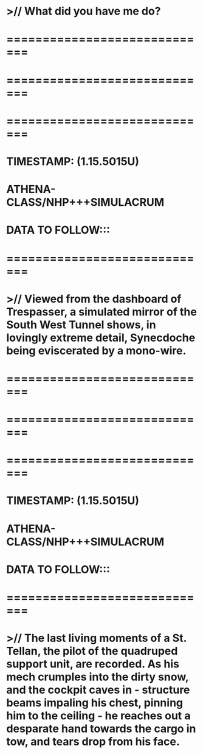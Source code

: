 # >// What did you have me do?
# =============================
# =============================
# =============================
# TIMESTAMP: (1.15.5015U)
# ATHENA-CLASS/NHP+++SIMULACRUM
# DATA TO FOLLOW:::
# =============================
# >// Viewed from the dashboard of Trespasser, a simulated mirror of the South West Tunnel shows, in lovingly extreme detail, Synecdoche being eviscerated by a mono-wire.
# =============================
# =============================
# =============================
# TIMESTAMP: (1.15.5015U)
# ATHENA-CLASS/NHP+++SIMULACRUM
# DATA TO FOLLOW:::
# =============================
# >// The last living moments of a St. Tellan, the pilot of the quadruped support unit, are recorded. As his mech crumples into the dirty snow, and the cockpit caves in - structure beams impaling his chest, pinning him to the ceiling - he reaches out a desparate hand towards the cargo in tow, and tears drop from his face.